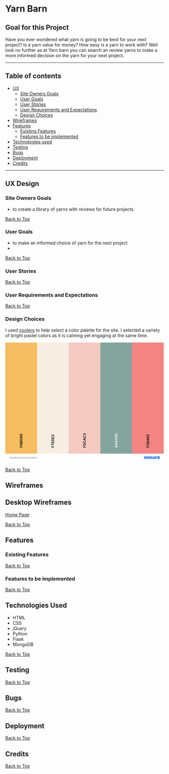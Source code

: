 # Yarn Barn

## Goal for this Project

Have you ever wondered what yarn is going to be best for your next project? Is a yarn value for money? How easy is a yarn to work with? Well look no further as at Yarn barn you can search an review yarns to make a more informed decision on the yarn for your next project.

---
## Table of contents 
* [UX](#ux)
    * [Site Owners Goals](#site-owners-goals)
    * [User Goals](#user-goals)
    * [User Stories](#user-stories)
    * [User Requirements and Expectations](#user-requirements-and-expectations)
    * [Design Choices](#design-choices)
* [Wireframes](#wireframes)
* [Features](#features)
    * [Existing Features](#existing-features)
    * [Features to be implemented](#features-to-be-implemented)
* [Technologies used](#technologies-used)
* [Testing](#testing)
* [Bugs](#bugs)
* [Deployment](#deployment)
* [Credits](#credits)
---

## UX Design

### Site Owners Goals
* to create a library of yarns with reviews for future projects

[Back to Top](#table-of-contents)

### User Goals
* to make an informed choice of yarn for the next project
* 

[Back to Top](#table-of-contents)

### User Stories

[Back to Top](#table-of-contents)
### User Requirements and Expectations

[Back to Top](#table-of-contents)
### Design Choices

I used [coolers](https://coolors.co/) to help select a color palette for the site.
I selected a variety of bright pastel colors as it is calming yet engaging at the same time.

![Color Palette](images/YarnBarnColourPalette.png)


[Back to Top](#table-of-contents)

## Wireframes

## Desktop Wireframes

[Home Page](images/HomePageDesktop.png)

[Back to Top](#table-of-contents)
## Features
### Existing Features

[Back to Top](#table-of-contents)
### Features to be implemented 

[Back to Top](#table-of-contents)

## Technologies Used
* HTML
* CSS
* jQuery
* Python
* Flask
* MongoDB

[Back to Top](#table-of-contents)

## Testing

[Back to Top](#table-of-contents)
## Bugs

[Back to Top](#table-of-contents)
## Deployment

[Back to Top](#table-of-contents)
## Credits

[Back to Top](#table-of-contents)


